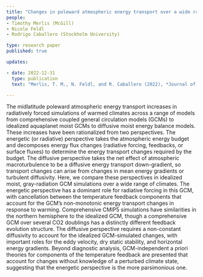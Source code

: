 ```yaml
---
title: "Changes in poleward atmospheric energy transport over a wide range of climates: Energetic and diffusive perspectives and a priori theories"
people:
- Timothy Merlis (McGill)
- Nicole Feldl
- Rodrigo Caballero (Stockholm University)

type: research paper
published: true

updates:

- date: 2022-12-31
  type: publication
  text: "Merlis, T. M., N. Feldl, and R. Caballero (2022), *Journal of Climate*, [doi:10.1175/JCLI-D-21-0682.1](https://doi.org/10.1175/JCLI-D-21-0682.1)." 

---
```


The midlatitude poleward atmospheric energy transport increases in radiatively forced simulations of warmed climates across a range of models from comprehensive coupled general circulation models (GCMs) to idealized aquaplanet moist GCMs to diffusive moist energy balance models. These increases have been rationalized from two perspectives. The energetic (or radiative) perspective takes the atmospheric energy budget and decomposes energy flux changes (radiative forcing, feedbacks, or surface fluxes) to determine the energy transport changes required by the budget. The diffusive perspective takes the net effect of atmospheric macroturbulence to be a diffusive energy transport down-gradient, so transport changes can arise from changes in mean energy gradients or turbulent diffusivity. Here, we compare these perspectives in idealized moist, gray-radiation GCM simulations over a wide range of climates. The energetic perspective has a dominant role for radiative forcing in this GCM, with cancellation between the temperature feedback components that account for the GCM’s non-monotonic energy transport changes in response to warming. Comprehensive CMIP5 simulations have similarities in the northern hemisphere to the idealized GCM, though a comprehensive GCM over several CO2 doublings has a distinctly different feedback evolution structure. The diffusive perspective requires a non-constant diffusivity to account for the idealized GCM-simulated changes, with important roles for the eddy velocity, dry static stability, and horizontal energy gradients. Beyond diagnostic analysis, GCM-independent a priori theories for components of the temperature feedback are presented that account for changes without knowledge of a perturbed climate state, suggesting that the energetic perspective is the more parsimonious one.


